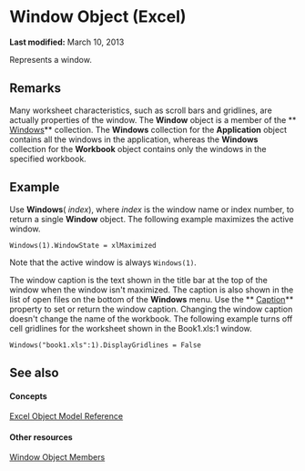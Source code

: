 
# Window Object (Excel)

 **Last modified:** March 10, 2013

Represents a window.

## Remarks

 Many worksheet characteristics, such as scroll bars and gridlines, are actually properties of the window. The **Window** object is a member of the ** [Windows](d5d0e3c9-9132-469c-d033-d29397dacd77.md)** collection. The **Windows** collection for the **Application** object contains all the windows in the application, whereas the **Windows** collection for the **Workbook** object contains only the windows in the specified workbook.


## Example

Use  **Windows**( _index_), where  _index_ is the window name or index number, to return a single **Window** object. The following example maximizes the active window.


```
Windows(1).WindowState = xlMaximized
```

Note that the active window is always  `Windows(1)`.

The window caption is the text shown in the title bar at the top of the window when the window isn't maximized. The caption is also shown in the list of open files on the bottom of the  **Windows** menu. Use the ** [Caption](d8a5ca13-90b8-d7ce-d041-2cdc544789e5.md)** property to set or return the window caption. Changing the window caption doesn't change the name of the workbook. The following example turns off cell gridlines for the worksheet shown in the Book1.xls:1 window.




```
Windows("book1.xls":1).DisplayGridlines = False
```


## See also


#### Concepts


 [Excel Object Model Reference](11ea8598-8a20-92d5-f98b-0da04263bf2c.md)
#### Other resources


 [Window Object Members](f11db427-24a4-041c-2fd5-03ce73ae6c16.md)
